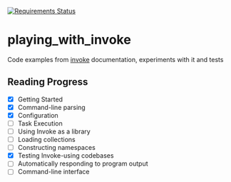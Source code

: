 [![Requirements Status](https://requires.io/github/lancelote/playing_with_invoke/requirements.svg?branch=master)](https://requires.io/github/lancelote/playing_with_invoke/requirements/?branch=master)

# playing_with_invoke

Code examples from [invoke][1] documentation, experiments with it and tests

## Reading Progress

 - [x] Getting Started
 - [x] Command-line parsing
 - [x] Configuration
 - [ ] Task Execution
 - [ ] Using Invoke as a library
 - [ ] Loading collections
 - [ ] Constructing namespaces
 - [x] Testing Invoke-using codebases
 - [ ] Automatically responding to program output
 - [ ] Command-line interface

 [1]: http://www.pyinvoke.org
